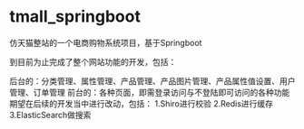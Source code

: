 # tmall_springboot
仿天猫整站的一个电商购物系统项目，基于Springboot

到目前为止完成了整个网站功能的开发，包括：

后台的：分类管理、属性管理、产品管理、产品图片管理、产品属性值设置、用户管理、订单管理
前台的：各种页面，即需登录访问与不登陆即可访问的各种功能
期望在后续的开发当中进行改动，包括：
1.Shiro进行校验
2.Redis进行缓存
3.ElasticSearch做搜索
